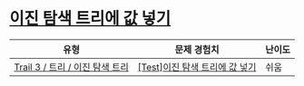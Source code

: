 # [이진 탐색 트리에 값 넣기](https://www.codetree.ai/trails/complete/curated-cards/test-bst-insertion)

|유형|문제 경험치|난이도|
|---|---|---|
|[Trail 3 / 트리 / 이진 탐색 트리](https://www.codetree.ai/trail-info/novice-high/)|[[Test]이진 탐색 트리에 값 넣기](https://www.codetree.ai/trails/complete/curated-cards/test-bst-insertion/)|쉬움|

